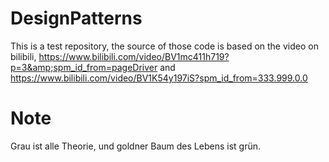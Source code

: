 # DesignPatterns
This is a test repository, the source of those code is based on the video on bilibili, https://www.bilibili.com/video/BV1mc411h719?p=3&amp;spm_id_from=pageDriver and https://www.bilibili.com/video/BV1K54y197iS?spm_id_from=333.999.0.0

# Note
Grau ist alle Theorie, und goldner Baum des Lebens ist grün.